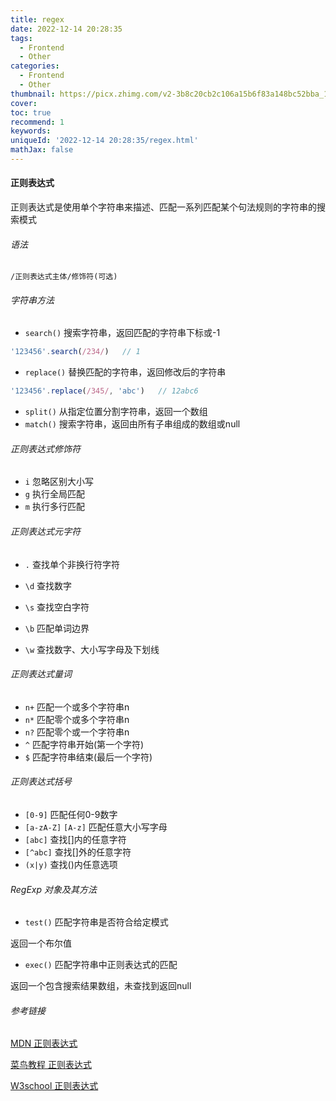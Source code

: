 ```yaml
---
title: regex
date: 2022-12-14 20:28:35
tags:
  - Frontend
  - Other
categories:
  - Frontend
  - Other
thumbnail: https://picx.zhimg.com/v2-3b8c20cb2c106a15b6f83a148bc52bba_1440w.jpg
cover:
toc: true
recommend: 1
keywords:
uniqueId: '2022-12-14 20:28:35/regex.html'
mathJax: false
---
```


#### 正则表达式

正则表达式是使用单个字符串来描述、匹配一系列匹配某个句法规则的字符串的搜索模式

###### 语法

`/正则表达式主体/修饰符(可选)`

###### 字符串方法

* `search()`    搜索字符串，返回匹配的字符串下标或-1

```js
'123456'.search(/234/)   // 1
```

* `replace()`    替换匹配的字符串，返回修改后的字符串

```js
'123456'.replace(/345/, 'abc')   // 12abc6
```

* `split()`    从指定位置分割字符串，返回一个数组
* `match()`  搜索字符串，返回由所有子串组成的数组或null

###### 正则表达式修饰符

* `i`    忽略区别大小写
* `g`    执行全局匹配
* `m`    执行多行匹配

###### 正则表达式元字符

* `.`    查找单个非换行符字符

* `\d`    查找数字
* `\s`     查找空白字符
* `\b`    匹配单词边界
* `\w`    查找数字、大小写字母及下划线

###### 正则表达式量词

* `n+`   匹配一个或多个字符串n
* `n*`    匹配零个或多个字符串n
* `n?`    匹配零个或一个字符串n
* `^`     匹配字符串开始(第一个字符)
* `$`     匹配字符串结束(最后一个字符)

###### 正则表达式括号

* `[0-9]`     匹配任何0-9数字
* `[a-zA-Z]`  `[A-z]`   匹配任意大小写字母
* `[abc]`    查找[]内的任意字符
* `[^abc]`   查找[]外的任意字符
* `(x|y)`    查找()内任意选项

###### RegExp 对象及其方法

* `test()`    匹配字符串是否符合给定模式

返回一个布尔值

* `exec()`    匹配字符串中正则表达式的匹配

返回一个包含搜索结果数组，未查找到返回null

###### 参考链接

[MDN 正则表达式](https://developer.mozilla.org/zh-CN/docs/Web/JavaScript/Guide/Regular_Expressions)

[菜鸟教程 正则表达式](https://www.runoob.com/js/js-regexp.html)

[W3school 正则表达式](https://www.w3school.com.cn/js/js_regexp.asp)
